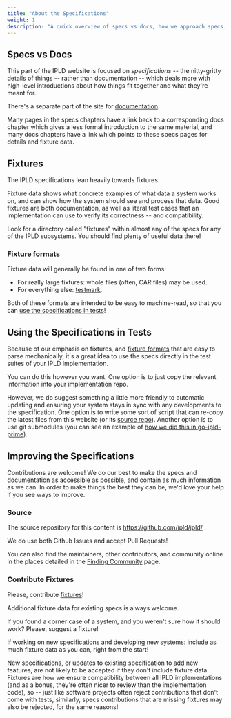 ```yaml
---
title: "About the Specifications"
weight: 1
description: "A quick overview of specs vs docs, how we approach specs, what to expect here, how to improve it, etc."
---
```


## Specs vs Docs

This part of the IPLD website is focused on _specifications_ -- the nitty-gritty details of things --
rather than documentation -- which deals more with high-level introductions about how things fit together and what they're meant for.

There's a separate part of the site for [documentation](/docs/).

Many pages in the specs chapters have a link back to a corresponding docs chapter
which gives a less formal introduction to the same material,
and many docs chapters have a link which points to these specs pages for details and fixture data.

## Fixtures

The IPLD specifications lean heavily towards fixtures.

Fixture data shows what concrete examples of what data a system works on,
and can show how the system should see and process that data.
Good fixtures are both documentation,
as well as literal test cases that an implementation can use to verify its correctness -- and compatibility.

Look for a directory called "fixtures" within almost any of the specs for any of the IPLD subsystems.
You should find plenty of useful data there!

### Fixture formats

Fixture data will generally be found in one of two forms:

- For really large fixtures: whole files (often, CAR files) may be used.
- For everything else: [testmark](https://github.com/warpfork/go-testmark#what-is-the-testmark-format).

Both of these formats are intended to be easy to machine-read,
so that you can [use the specifications in tests](#using-the-specifications-in-tests)!

## Using the Specifications in Tests

Because of our emphasis on fixtures, and [fixture formats](#fixture-formats) that are easy to parse mechanically,
it's a great idea to use the specs directly in the test suites of your IPLD implementation.

You can do this however you want.
One option is to just copy the relevant information into your implementation repo.

However, we do suggest something a little more friendly to automatic updating
and ensuring your system stays in sync with any developments to the specification.
One option is to write some sort of script that can re-copy the latest files
from this website (or its [source repo](#source)).
Another option is to use git submodules
(you can see an example of [how we did this in go-ipld-prime](https://github.com/ipld/go-ipld-prime/blob/master/.gitmodules)).

## Improving the Specifications

Contributions are welcome!
We do our best to make the specs and documentation as accessible as possible,
and contain as much information as we can.
In order to make things the best they can be, we'd love your help if you see ways to improve.

### Source

The source repository for this content is https://github.com/ipld/ipld/ .

We do use both Github Issues and accept Pull Requests!

You can also find the maintainers, other contributors, and community online
in the places detailed in the [Finding Community](/docs/intro/community/) page.

### Contribute Fixtures

Please, contribute [fixtures](#fixtures)!

Additional fixture data for existing specs is always welcome.

If you found a corner case of a system, and you weren't sure how it should work?
Please, suggest a fixture!

If working on new specifications and developing new systems:
include as much fixture data as you can, right from the start!

New specifications, or updates to existing specification to add new features,
are not likely to be accepted if they don't include fixture data.
Fixtures are how we ensure compatibility between all IPLD implementations
(and as a bonus, they're often nicer to review than the implementation code),
so -- just like software projects often reject contributions that don't come with tests,
similarly, specs contributions that are missing fixtures may also be rejected, for the same reasons!
